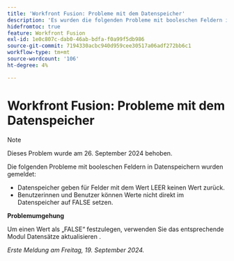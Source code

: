 ```yaml
---
title: 'Workfront Fusion: Probleme mit dem Datenspeicher'
description: 'Es wurden die folgenden Probleme mit booleschen Feldern in Datenspeichern gemeldet: Datenspeicher geben für Felder mit dem Wert „LEER“ keinen Wert zurück und Benutzer können die Werte nicht direkt im Datenspeicher auf „FALSE“ setzen.'
hidefromtoc: true
feature: Workfront Fusion
exl-id: 1e0c807c-dab0-46ab-bdfa-f0a99f5db986
source-git-commit: 7194330acbc940d959cee30517a06adf272bb6c1
workflow-type: tm+mt
source-wordcount: '106'
ht-degree: 4%

---
```


# Workfront Fusion: Probleme mit dem Datenspeicher

>[!NOTE]
>
>Dieses Problem wurde am 26. September 2024 behoben.

Die folgenden Probleme mit booleschen Feldern in Datenspeichern wurden gemeldet:

* Datenspeicher geben für Felder mit dem Wert LEER keinen Wert zurück.
* Benutzerinnen und Benutzer können Werte nicht direkt im Datenspeicher auf FALSE setzen.

**Problemumgehung**

Um einen Wert als „FALSE“ festzulegen, verwenden Sie das entsprechende Modul Datensätze aktualisieren .

_Erste Meldung am Freitag, 19. September 2024._

